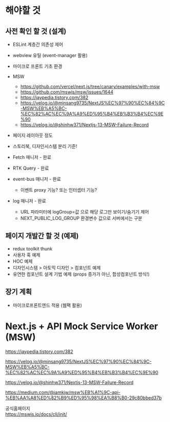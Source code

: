 # 해야할 것

## 사전 확인 할 것 (설계)

- ESLint 계층간 의존성 제어
- webview 유틸 (event-manager 활용)
- 마이크로 프론트 기초 환경

- MSW
  - https://github.com/vercel/next.js/tree/canary/examples/with-msw
  - https://github.com/mswjs/msw/issues/1644
  - https://jaypedia.tistory.com/382
  - https://velog.io/@minsang9735/NextJS%EC%97%90%EC%84%9C-MSW%EB%A5%BC-%EC%82%AC%EC%9A%A9%ED%95%B4%EB%B3%B4%EC%9E%90
  - https://velog.io/@shinhw371/Nextjs-13-MSW-Failure-Record
- 페이지 레이아웃 정도
- 스토리북, 디자인시스템 분리 기준!

- Fetch 매니저 - 완료
- RTK Query - 완료
- event-bus 매니저 - 완료
  - 이벤트 proxy 기능? 또는 인터셉터 기능?
- log 매니저 - 완료
  - URL 파라미터에 logGroup=값 으로 해당 로그만 보이기/숨기기 제어
  - NEXT_PUBLIC_LOG_GROUP 환경변수 값으로 서버에서는 구분

## 페이지 개발간 할 것 (예제)

- redux toolkit thunk
- 사용자 훅 예제
- HOC 예제
- 디자인시스템 > 아토믹 디자인 > 컴포넌트 예제
- 유연한 컴포넌트 설계 기법 예제 (props 증가가 아닌, 합성컴포넌트 방식!)

## 장기 계획

- 마이크로프론트엔드 적용 (웹팩 활용)

# Next.js + API Mock Service Worker (MSW)

https://jaypedia.tistory.com/382

https://velog.io/@minsang9735/NextJS%EC%97%90%EC%84%9C-MSW%EB%A5%BC-%EC%82%AC%EC%9A%A9%ED%95%B4%EB%B3%B4%EC%9E%90

https://velog.io/@shinhw371/Nextjs-13-MSW-Failure-Record

https://medium.com/@iamkjw/msw%EB%A1%9C-api-%EB%AA%A8%ED%82%B9%ED%95%98%EA%B8%B0-29c80bbed37b

공식홈페이지  
https://mswjs.io/docs/cli/init/
